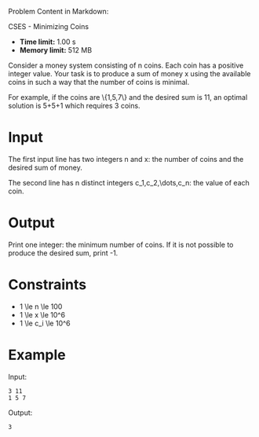 Problem Content in Markdown:


CSES \- Minimizing Coins




* **Time limit:** 1\.00 s
* **Memory limit:** 512 MB




Consider a money system consisting of n coins. Each coin has a positive integer value. Your task is to produce a sum of money x using the available coins in such a way that the number of coins is minimal.


For example, if the coins are \\{1,5,7\\} and the desired sum is 11, an optimal solution is 5\+5\+1 which requires 3 coins.


Input
=====


The first input line has two integers n and x: the number of coins and the desired sum of money.


The second line has n distinct integers c\_1,c\_2,\\dots,c\_n: the value of each coin.


Output
======


Print one integer: the minimum number of coins. If it is not possible to produce the desired sum, print \-1.


Constraints
===========


* 1 \\le n \\le 100
* 1 \\le x \\le 10^6
* 1 \\le c\_i \\le 10^6


Example
=======


Input:



```
3 11
1 5 7

```

Output:



```
3

```
 
